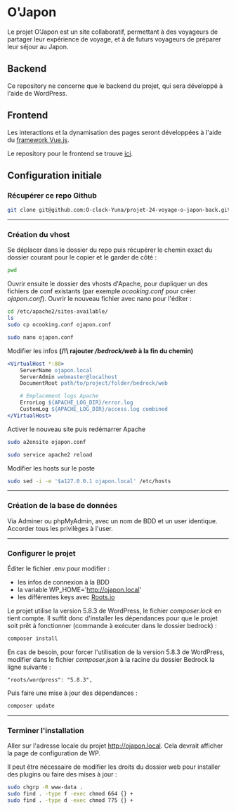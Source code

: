 # O'Japon

Le projet O'Japon est un site collaboratif, permettant à des voyageurs de partager leur expérience de voyage, et à de futurs voyageurs de préparer leur séjour au Japon.

## Backend

Ce repository ne concerne que le backend du projet, qui sera développé à l'aide de WordPress.

## Frontend

Les interactions et la dynamisation des pages seront développées à l'aide du [framework Vue.js](https://vuejs.org/).

Le repository pour le frontend se trouve [ici](https://github.com/O-clock-Yuna/projet-24-voyage-o-japon-front).

## Configuration initiale

### Récupérer ce repo Github

```bash
git clone git@github.com:O-clock-Yuna/projet-24-voyage-o-japon-back.git
```

---

### Création du vhost

Se déplacer dans le dossier du repo puis récupérer le chemin exact du dossier courant pour le copier et le garder de côté :

```bash
pwd
```

Ouvrir ensuite le dossier des vhosts d'Apache, pour dupliquer un des fichiers de conf existants (par exemple _ocooking.conf_ pour créer _ojapon.conf_). Ouvrir le nouveau fichier avec nano pour l'éditer :

```bash
cd /etc/apache2/sites-available/
ls
sudo cp ocooking.conf ojapon.conf 

sudo nano ojapon.conf
```

Modifier les infos **(/!\ rajouter _/bedrock/web_ à la fin du chemin)**

```apache
<VirtualHost *:80>
	ServerName ojapon.local
	ServerAdmin webmaster@localhost
	DocumentRoot path/to/project/folder/bedrock/web

	# Emplacement logs Apache
	ErrorLog ${APACHE_LOG_DIR}/error.log
	CustomLog ${APACHE_LOG_DIR}/access.log combined
</VirtualHost>
```

Activer le nouveau site puis redémarrer Apache

```bash
sudo a2ensite ojapon.conf

sudo service apache2 reload
```

Modifier les hosts sur le poste

```bash
sudo sed -i -e '$a127.0.0.1 ojapon.local' /etc/hosts
```

---

### Création de la base de données

Via Adminer ou phpMyAdmin, avec un nom de BDD et un user identique. Accorder tous les privilèges à l'user.

---

### Configurer le projet

Éditer le fichier .env pour modifier :

* les infos de connexion à la BDD
* la variable WP_HOME='http://ojapon.local'
* les différentes keys avec [Roots.io](https://roots.io/salts.html)

Le projet utilise la version 5.8.3 de WordPress, le fichier _composer.lock_ en tient compte. Il suffit donc d'installer les dépendances pour que le projet soit prêt à fonctionner (commande à exécuter dans le dossier bedrock) :

```bash
composer install
```

En cas de besoin, pour forcer l'utilisation de la version 5.8.3 de WordPress, modifier dans le fichier _composer.json_ à la racine du dossier Bedrock la ligne suivante :

```composer
"roots/wordpress": "5.8.3",
```

Puis faire une mise à jour des dépendances :

```bash
composer update
```

---

### Terminer l'installation

Aller sur l'adresse locale du projet http://ojapon.local. Cela devrait afficher la page de configuration de WP.

Il peut être nécessaire de modifier les droits du dossier web pour installer des plugins ou faire des mises à jour : 

```bash 
sudo chgrp -R www-data .
sudo find . -type f -exec chmod 664 {} +
sudo find . -type d -exec chmod 775 {} +
```